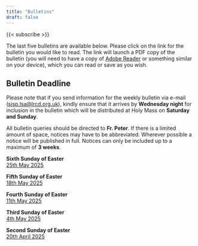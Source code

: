 ```yaml
---
title: "Bulletins"
draft: false
---
```


{{< subscribe >}}

The last five bulletins are available below. Please click on the link for the bulletin you would like to read. The link will launch a PDF copy of the bulletin (you will need to have a copy of [Adobe Reader](https://get.adobe.com/reader/) or something similar on your device), which you can read or save as you wish.

## Bulletin Deadline

Please note that if you send information for the weekly bulletin via e-mail ([sjsp.lsa@lrcd.org.uk](mailto:sjsp.lsa@lrcd.org.uk)), kindly ensure that it arrives by **Wednesday night** for inclusion in the bulletin which will be distributed at Holy Mass on **Saturday and Sunday**.

All bulletin queries should be directed to **Fr. Peter**. If there is a limited amount of space, notices may have to be abbreviated. Wherever possible a notice will be published in full. Notices can only be included up to a maximum of **3 weeks**.

**Sixth Sunday of Easter**  
[25th May 2025](/bulletins/Bulletin250525.pdf)  

**Fifth Sunday of Easter**  
[18th May 2025](/bulletins/Bulletin180525.pdf)  

**Fourth Sunday of Easter**  
[11th May 2025](/bulletins/Bulletin110525.pdf)  

**Third Sunday of Easter**  
[4th May 2025](/bulletins/Bulletin040525.pdf)  

**Second Sunday of Easter**  
[20th April 2025](/bulletins/Bulletin270425.pdf)  
